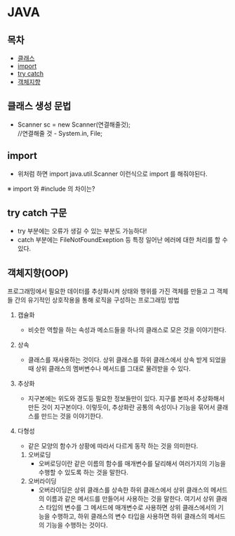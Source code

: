 # JAVA   

## 목차   
   - [클래스](#클래스-생성-문법)
   - [import](#import)
   - [try catch](#try-catch-구문)
   - [객체지향](#객체지향OOP)

## 클래스 생성 문법   
 - Scanner sc = new Scanner(연결해줄것);   
  //연결해줄 것 - System.in, File;   
   
## import   
 - 위처럼 하면 import java.util.Scanner 이런식으로 import 를 해줘야된다.  
  
※ import 와 #include 의 차이는?   
 
   
## try catch 구문   
 - try 부분에는 오류가 생길 수 있는 부분도 가능하다!   
 - catch 부분에는 FileNotFoundExeption 등 특정 일어난 에러에 대한 처리를 할 수 있다.   
   
## 객체지향(OOP)   

프로그래밍에서 필요한 데이터를 추상화시켜 상태와 행위를 가진 객체를 만들고 그 객체들 간의 유기적인 상호작용을 통해 로직을 구성하는 프로그래밍 방법   
   
1. 캡슐화
   - 비슷한 역할을 하는 속성과 메소드들을 하나의 클래스로 모은 것을 이야기한다.   
   
2. 상속   
   - 클래스를 재사용하는 것이다. 상위 클래스를 하위 클래스에서 상속 받게 되었을 때 상위 클래스의 멤버변수나 메서드를 그대로 물려받을 수 있다.
   
3. 추상화   
   - 지구본에는 위도와 경도등 필요한 정보들만이 있다. 지구를 본따서 추상화해서 만든 것이 지구본이다. 이렇듯이, 추상화란 공통의 속성이나 기능을 묶어서 클래스를 만드는 것을 이야기한다.   
   
4. 다형성   
   - 같은 모양의 함수가 상황에 따라서 다르게 동작 하는 것을 의미한다.   
   
   1. 오버로딩   
       - 오버로딩이란 같은 이름의 함수를 매개변수를 달리해서 여러가지의 기능을 수행할 수 있도록 하는 것을 말한다.
   2. 오버라이딩   
       - 오버라이딩은 상위 클래스를 상속한 하위 클래스에서 상위 클래스의 메서드의 이름과 같은 메서드를 만들어서 사용하는 것을 말한다. 여기서 상위 클래스 타입의 변수를 그 메서드에 매개변수로 사용하면 상위 클래스에서의 기능을 수행하고, 하위 클래스의 변수 타입을 사용하면 하위 클래스의 메서드의 기능을 수행하는 것이다.   
